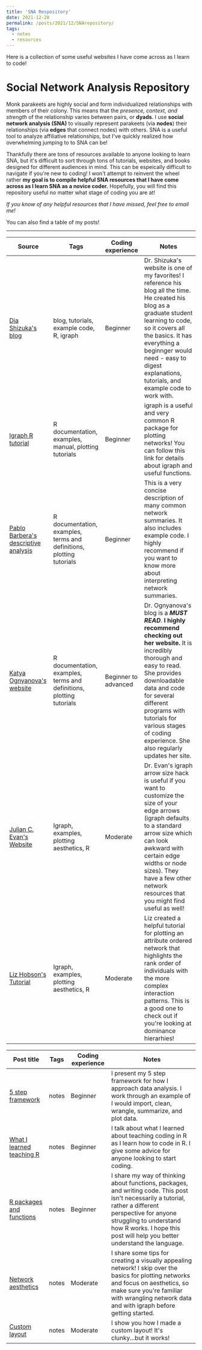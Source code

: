 ```yaml
---
title: 'SNA Respository'
date: 2021-12-28
permalink: /posts/2021/12/SNArepository/
tags:
  - notes
  - resources
---
```

Here is a collection of some useful websites I have come across as I learn to code! 

Social Network Analysis Repository
======
Monk parakeets are highly social and form individualized relationships with members of their colony. This means that the _presence, context, and strength_ of the relationship varies between pairs, or **dyads**. I use **social network analysis (SNA)** to visually represent parakeets (via **nodes**) their relationships (via **edges** that connect nodes) with others. SNA is a useful tool to analyze affiliative relationships, but I've quickly realized how overwhelming jumping to to SNA can be!

Thankfully there are tons of resources available to anyone looking to learn SNA, but it's difficult to sort through tons of tutorials, websites, and books designed for different audiences in mind. This can be espeically difficult to navigate if you're new to coding! I won't attempt to reinvent the wheel rather **my goal is to compile helpful SNA resources that I have come across as I learn SNA as a novice coder.** Hopefully, you will find this repository useful no matter what stage of coding you are at!

_If you know of any helpful resources that I have missed, feel free to email me!_ 

You can also find a table of my posts!

------

| Source            | Tags   | Coding experience | Notes                                                              |
| ------------      |--------| ------------------|------------------------------------------ |
| [Dia Shizuka's blog](https://dshizuka.github.io/networkanalysis/index.html)    |  blog, tutorials, example code, R, igraph  | Beginner | Dr. Shizuka's website is one of my favorites! I reference his blog all the time. He created his blog as a graduate student learning to code, so it covers all the basics. It has everything a beginnger would need - easy to digest explanations, tutorials, and example code to work with. |
| [Igraph R tutorial](https://igraph.org/r/)  | R documentation, examples, manual, plotting tutorials  | Beginner | igraph is a useful and very common R package for plotting networks! You can follow this link for details about igraph and useful functions.  |
| [Pablo Barbera's descriptive analysis](https://igraph.org/r/)  | R documentation, examples, terms and definitions, plotting tutorials  | Beginner | This is a very concise description of many common network summaries. It also includes example code. I highly recommend if you want to know more about interpreting network summaries.  |
| [Katya Ognyanova's website](https://kateto.net/network-visualization) | R documentation, examples, terms and definitions, plotting tutorials  | Beginner to advanced | Dr. Ognyanova's blog is a **_MUST READ_**. **I highly recommend checking out her website.** It is incredibly thorough and easy to read. She provides downloadable data and code for several different programs with tutorials for various stages of coding experience. She also regularly updates her site.|
| [Julian C. Evan's Website](https://jevansbio.wordpress.com/igraph-arrowhead-customisation-hack/)  | Igraph, examples, plotting aesthetics, R  | Moderate | Dr. Evan's igraph arrow size hack is useful if you want to customize the size of your edge arrows (igraph defaults to a standard arrow size which can look awkward with certain edge widths or node sizes). They have a few other network resources that you might find useful as well! |
| [Liz Hobson's Tutorial](https://sites.google.com/site/hobsonresearch/r-resources/attribute-ordered-networks)  | Igraph, examples, plotting aesthetics, R  | Moderate | Liz created a helpful tutorial for plotting an attribute ordered network that highlights the rank order of individuals with the more complex interaction patterns. This is a good one to check out if you're looking at dominance hierarhies! |

| Post title          | Tags   | Coding experience | Notes                                                              |
| ------------      |--------| ------------------|------------------------------------------ |
| [5 step framework](https://claireloconnell.github.io/posts/framework/) | notes | Beginner | I present my 5 step framework for how I approach data analysis. I work through an example of I would import, clean, wrangle, summarize, and plot data. |
| [What I learned teaching R](https://claireloconnell.github.io/posts/lessons-learned)    | notes   | Beginner  | I talk about what I learned about teaching coding in R as I learn how to code in R. I give some advice for anyone looking to start coding. |
|[ R packages and functions](https://claireloconnell.github.io/posts/2021/12/functionsandpackages/) | notes | Beginner | I share my way of thinking about functions, packages, and writing code. This post isn't necessarily a tutorial, rather a different perspective for anyone struggling to understand how R works. I hope this post will help you better understand the language. | 
|[ Network aesthetics](https://claireloconnell.github.io/posts/2022/07/networkaesthetics/) | notes | Moderate | I share some tips for creating a visually appealing network! I skip over the basics for plotting networks and focus on aesthetics, so make sure you're familiar with wrangling network data and with igraph before getting started.| 
|[ Custom layout](https://claireloconnell.github.io/posts/2022/07/networklayout/) | notes | Moderate | I show you how I made a custom layout! It's clunky...but it works!| 	


